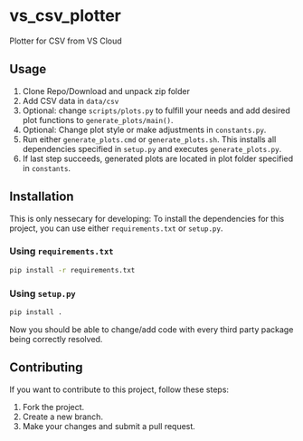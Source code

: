 # vs_csv_plotter
Plotter for CSV from VS Cloud

## Usage

1. Clone Repo/Download and unpack zip folder
1. Add CSV data in `data/csv` 
1. Optional: change `scripts/plots.py` to fulfill your needs and add desired plot functions to `generate_plots/main()`. 
1. Optional: Change plot style or make adjustments in `constants.py`.
1. Run either `generate_plots.cmd` or `generate_plots.sh`. This installs all dependencies specified in `setup.py` and executes `generate_plots.py`.
1. If last step succeeds, generated plots are located in plot folder specified in `constants`.

## Installation

This is only nessecary for developing: To install the dependencies for this project, you can use either `requirements.txt` or `setup.py`.

### Using `requirements.txt`

```bash
pip install -r requirements.txt
```

### Using `setup.py`
```bash
pip install .
```

Now you should be able to change/add code with every third party package being correctly resolved.

## Contributing

If you want to contribute to this project, follow these steps:

1. Fork the project.
1. Create a new branch.
1. Make your changes and submit a pull request.
